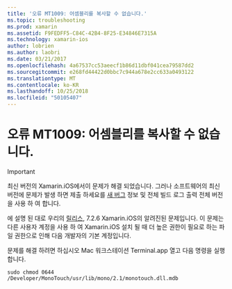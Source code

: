 ```yaml
---
title: '오류 MT1009: 어셈블리를 복사할 수 없습니다.'
ms.topic: troubleshooting
ms.prod: xamarin
ms.assetid: F9FEDFF5-C84C-42B4-8F25-E34846E7315A
ms.technology: xamarin-ios
author: lobrien
ms.author: laobri
ms.date: 03/21/2017
ms.openlocfilehash: 4a67537cc53aeecf1b86d11dbf041cea79587dd2
ms.sourcegitcommit: e268fd44422d0bbc7c944a678e2cc633a0493122
ms.translationtype: MT
ms.contentlocale: ko-KR
ms.lasthandoff: 10/25/2018
ms.locfileid: "50105407"
---
```

# <a name="error-mt1009-could-not-copy-the-assembly"></a>오류 MT1009: 어셈블리를 복사할 수 없습니다.

> [!IMPORTANT]
> 최신 버전의 Xamarin.iOS에서이 문제가 해결 되었습니다. 그러나 소프트웨어의 최신 버전에 문제가 발생 하면 제출 하세요를 [새 버그](~/cross-platform/troubleshooting/questions/howto-file-bug.md) 정보 및 전체 빌드 로그 출력 전체 버전을 사용 하 여 합니다.

에 설명 된 대로 우리의 [릴리스](https://developer.xamarin.com/releases/ios/xamarin.ios_7/xamarin.ios_7.2/), 7.2.6 Xamarin.iOS의 알려진된 문제입니다. 이 문제는 다른 사용자 계정을 사용 하 여 Xamarin.iOS 설치 될 때 더 높은 권한이 필요로 하는 파일 권한으로 인해 다음 개발자의 기본 계정입니다.

문제를 해결 하려면 하십시오 Mac 워크스테이션 Terminal.app 열고 다음 명령을 실행 합니다.

`sudo chmod 0644 /Developer/MonoTouch/usr/lib/mono/2.1/monotouch.dll.mdb`


